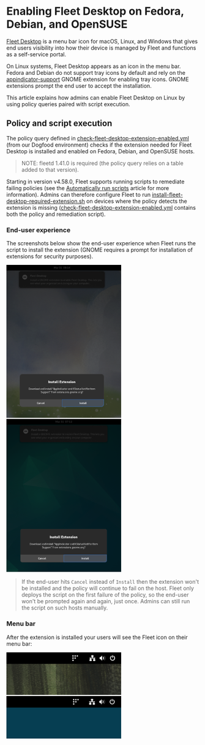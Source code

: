 # Enabling Fleet Desktop on Fedora, Debian, and OpenSUSE

[Fleet Desktop](https://fleetdm.com/guides/fleet-desktop) is a menu bar icon for macOS, Linux, and Windows that gives end users visibility into how their device is managed by Fleet and functions as a self-service portal.

On Linux systems, Fleet Desktop appears as an icon in the menu bar. Fedora and Debian do not support tray icons by default and rely on the [appindicator-support](https://extensions.gnome.org/extension/615/appindicator-support/) GNOME extension for enabling tray icons. GNOME extensions prompt the end user to accept the installation.

This article explains how admins can enable Fleet Desktop on Linux by using policy queries paired with script execution.

## Policy and script execution

The policy query defined in [check-fleet-desktop-extension-enabled.yml](https://github.com/fleetdm/fleet/blob/main/it-and-security/lib/linux/policies/check-fleet-desktop-extension-enabled.yml) (from our Dogfood environment) checks if the extension needed for Fleet Desktop is installed and enabled on Fedora, Debian, and OpenSUSE hosts.
> NOTE: fleetd 1.41.0 is required (the policy query relies on a table added to that version).

Starting in version v4.58.0, Fleet supports running scripts to remediate failing policies (see the [Automatically run scripts](./policy-automation-run-script.md) article for more information). Admins can therefore configure Fleet to run [install-fleet-desktop-required-extension.sh](https://github.com/fleetdm/fleet/blob/main/it-and-security/lib/linux/scripts/install-fleet-desktop-required-extension.sh) on devices where the policy detects the extension is missing ([check-fleet-desktop-extension-enabled.yml](https://github.com/fleetdm/fleet/blob/main/it-and-security/lib/linux/policies/check-fleet-desktop-extension-enabled.yml) contains both the policy and remediation script).

### End-user experience

The screenshots below show the end-user experience when Fleet runs the script to install the extension (GNOME requires a prompt for installation of extensions for security purposes).

<p float="left">
  <img src="../website/assets/images/articles/fedora_38_appindicator_extension_prompt-326x434@2x.png" title="Fedora 38" width="300" />
  <img src="../website/assets/images/articles/debian_12_appindicator_extension_prompt-326x434@2x.png" title="Debian 12" width="300" /> 
</p>

> If the end-user hits `Cancel` instead of `Install` then the extension won't be installed and the policy will continue to fail on the host. Fleet only deploys the script on the first failure of the policy, so the end-user won't be prompted again and again, just once. Admins can still run the script on such hosts manually.

### Menu bar

After the extension is installed your users will see the Fleet icon on their menu bar:

<p float="left">
  <img src="../website/assets/images/articles/fedora_38_fleet_desktop_tray-159x59@2x.png" title="Fedora 38" width="300" />
  <img src="../website/assets/images/articles/debian_12_fleet_desktop_tray-159x59@2x.png" title="Debian 12" width="300" /> 
</p>

<meta name="authorGitHubUsername" value="lucasmrod">
<meta name="authorFullName" value="Lucas Rodriguez">
<meta name="publishedOn" value="2025-04-01">
<meta name="articleTitle" value="Enabling Fleet Desktop on Fedora, Debian, and OpenSUSE">
<meta name="category" value="guides">
